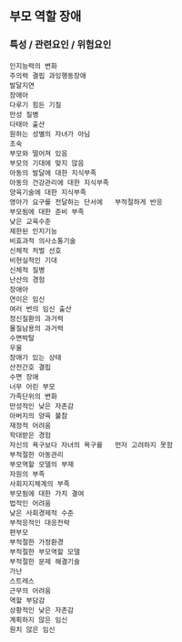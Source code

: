 ## 부모 역할 장애



### 특성 / 관련요인 / 위험요인

>   

    인지능력의 변화
    주의력 결핍 과잉행동장애
    발달지연
    장애아
    다루기 힘든 기질
    만성 질병
    다태아 출산
    원하는 성별의 자녀가 아님
    조숙
    부모와 떨어져 있음
    부모의 기대에 맞지 않음
    아동의 발달에 대한 지식부족
    아동의 건강관리에 대한 지식부족
    양육기술에 대한 지식부족
    영아가 요구를 전달하는 단서에   부적절하게 반응
    부모됨에 대한 준비 부족
    낮은 교육수준
    제한된 인지기능
    비효과적 의사소통기술
    신체적 처벌 선호
    비현실적인 기대
    신체적 질병
    난산의 경험
    장애아
    연이은 임신
    여러 번의 임신 출산
    정신질환의 과거력
    물질남용의 과거력
    수면박탈
    우울
    장애가 있는 상태
    산전간호 결핍
    수면 장애
    너무 어린 부모
    가족단위의 변화
    만성적인 낮은 자존감
    아버지의 양육 불참
    재정적 어려움
    학대받은 경험
    자신의 욕구보다 자녀의 욕구를   먼저 고려하지 못함
    부적절한 아동관리
    부모역할 모델의 부재
    자원의 부족
    사회지지체계의 부족
    부모됨에 대한 가치 결여
    법적인 어려움
    낮은 사회경제적 수준
    부적응적인 대응전략
    편부모
    부적절한 가정환경
    부적절한 부모역할 모델
    부적절한 문제 해결기술
    가난
    스트레스
    근무의 어려움
    역할 부담감
    상황적인 낮은 자존감
    계획하지 않은 임신
    원치 않은 임신
